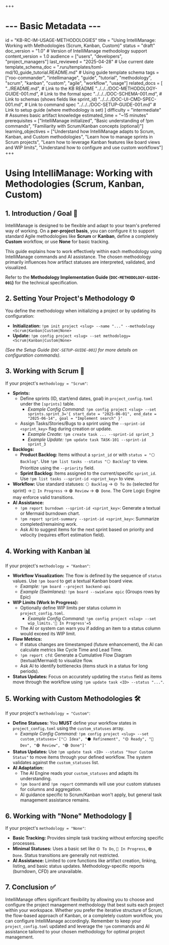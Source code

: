 +++
# --- Basic Metadata ---
id = "KB-RC-IM-USAGE-METHODOLOGIES"
title = "Using IntelliManage: Working with Methodologies (Scrum, Kanban, Custom)"
status = "draft"
doc_version = "1.0" # Version of IntelliManage methodology support
content_version = 1.0
audience = ["users", "developers", "project_managers"]
last_reviewed = "2025-04-28" # Use current date
template_schema_doc = ".ruru/templates/toml-md/10_guide_tutorial.README.md" # Using guide template schema
tags = ["roo-commander", "intellimanage", "guide", "tutorial", "methodology", "scrum", "kanban", "custom", "agile", "workflow", "usage"]
related_docs = [
    "../README.md", # Link to the KB README
    "../../../DOC-METHODOLOGY-GUIDE-001.md", # Link to the formal spec
    "../../../DOC-SCHEMA-001.md", # Link to schemas (shows fields like sprint_id)
    "../../../DOC-UI-CMD-SPEC-001.md", # Link to command spec
    "../../../DOC-SETUP-GUIDE-001.md" # Link to setup guide (where methodology is set)
    ]
difficulty = "intermediate" # Assumes basic artifact knowledge
estimated_time = "~15 minutes"
prerequisites = ["IntelliManage initialized", "Basic understanding of !pm commands", "Familiarity with Scrum/Kanban concepts (optional)"]
learning_objectives = ["Understand how IntelliManage adapts to Scrum, Kanban, and Custom methodologies", "Learn how to manage sprints in Scrum projects", "Learn how to leverage Kanban features like board views and WIP limits", "Understand how to configure and use custom workflows"]
+++

# Using IntelliManage: Working with Methodologies (Scrum, Kanban, Custom)

## 1. Introduction / Goal 🎯

IntelliManage is designed to be flexible and adapt to your team's preferred way of working. On a **per-project basis**, you can configure it to support standard Agile methodologies like **Scrum** or **Kanban**, define a completely **Custom** workflow, or use **None** for basic tracking.

This guide explains how to work effectively within each methodology using IntelliManage commands and AI assistance. The chosen methodology primarily influences how artifact statuses are interpreted, validated, and visualized.

Refer to the **Methodology Implementation Guide (`DOC-METHODOLOGY-GUIDE-001`)** for the technical specification.

## 2. Setting Your Project's Methodology ⚙️

You define the methodology when initializing a project or by updating its configuration:

*   **Initialization:** `!pm init project <slug> --name "..." --methodology <Scrum|Kanban|Custom|None>`
*   **Update:** `!pm config project <slug> --set methodology=<Scrum|Kanban|Custom|None>`

*(See the Setup Guide (`DOC-SETUP-GUIDE-001`) for more details on configuration commands).*

## 3. Working with Scrum 🔄

If your project's `methodology = "Scrum"`:

*   **Sprints:**
    *   Define sprints (ID, start/end dates, goal) in `project_config.toml` under the `[sprints]` table.
        *   *Example Config Command:* `!pm config project <slug> --set sprints.sprint_3='{ start_date = "2025-06-01", end_date = "2025-06-14", goal = "Implement search" }'`
    *   Assign Tasks/Stories/Bugs to a sprint using the `--sprint-id <sprint_key>` flag during creation or update.
        *   *Example Create:* `!pm create task ... --sprint-id sprint_3`
        *   *Example Update:* `!pm update task TASK-101 --sprint-id sprint_3`
*   **Backlogs:**
    *   **Product Backlog:** Items without a `sprint_id` or with `status = "⚪️ Backlog"`. Use `!pm list tasks --status "⚪️ Backlog"` to view. Prioritize using the `--priority` field.
    *   **Sprint Backlog:** Items assigned to the current/specific `sprint_id`. Use `!pm list tasks --sprint-id <sprint_key>` to view.
*   **Workflow:** Use standard statuses: `⚪️ Backlog` -> `🟡 To Do` (selected for sprint) -> `🔵 In Progress` -> `🟣 Review` -> `🟢 Done`. The Core Logic Engine may enforce valid transitions.
*   **AI Assistance:**
    *   `!pm report burndown --sprint-id <sprint_key>`: Generate a textual or Mermaid burndown chart.
    *   `!pm report sprint-summary --sprint-id <sprint_key>`: Summarize completed/remaining work.
    *   Ask AI to suggest items for the next sprint based on priority and velocity (requires effort estimation field).

## 4. Working with Kanban 📊

If your project's `methodology = "Kanban"`:

*   **Workflow Visualization:** The flow is defined by the sequence of `status` values. Use `!pm board` to get a textual Kanban board view.
    *   *Example:* `!pm board --project backend-api`
    *   *Example (Swimlanes):* `!pm board --swimlane epic` (Groups rows by Epic)
*   **WIP Limits (Work In Progress):**
    *   Optionally define WIP limits per status column in `project_config.toml`.
        *   *Example Config Command:* `!pm config project <slug> --set wip_limits.'🔵 In Progress'=5`
    *   The AI or system can warn you if adding an item to a status column would exceed its WIP limit.
*   **Flow Metrics:**
    *   If status changes are timestamped (future enhancement), the AI can calculate metrics like Cycle Time and Lead Time.
    *   `!pm report cfd`: Generate a Cumulative Flow Diagram (textual/Mermaid) to visualize flow.
    *   Ask AI to identify bottlenecks (items stuck in a status for long periods).
*   **Status Updates:** Focus on accurately updating the `status` field as items move through the workflow using `!pm update task <ID> --status "..."`.

## 5. Working with Custom Methodologies 🛠️

If your project's `methodology = "Custom"`:

*   **Define Statuses:** You **MUST** define your workflow states in `project_config.toml` using the `custom_statuses` array.
    *   *Example Config Command:* `!pm config project <slug> --set custom_statuses='["⚪️ Idea", "⚫️ Refinement", "🟡 Ready", "🔵 Dev", "🟣 Review", "🟢 Done"]'`
*   **Status Updates:** Use `!pm update task <ID> --status "Your Custom Status"` to move items through your defined workflow. The system validates against the `custom_statuses` list.
*   **AI Adaptation:**
    *   The AI Engine reads your `custom_statuses` and adapts its understanding.
    *   `!pm board` and `!pm report` commands will use your custom statuses for columns and aggregation.
    *   AI guidance specific to Scrum/Kanban won't apply, but general task management assistance remains.

## 6. Working with "None" Methodology 🚫

If your project's `methodology = "None"`:

*   **Basic Tracking:** Provides simple task tracking without enforcing specific processes.
*   **Minimal Statuses:** Uses a basic set like `🟡 To Do`, `🔵 In Progress`, `🟢 Done`. Status transitions are generally not restricted.
*   **AI Assistance:** Limited to core functions like artifact creation, linking, listing, and basic status updates. Methodology-specific reports (burndown, CFD) are unavailable.

## 7. Conclusion ✅

IntelliManage offers significant flexibility by allowing you to choose and configure the project management methodology that best suits each project within your workspace. Whether you prefer the iterative structure of Scrum, the flow-based approach of Kanban, or a completely custom workflow, you can configure IntelliManage accordingly. Remember to keep your `project_config.toml` updated and leverage the `!pm` commands and AI assistance tailored to your chosen methodology for optimal project management.
